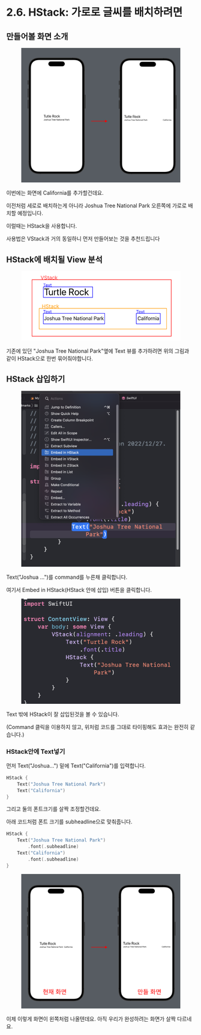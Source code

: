 # 2.6. HStack: 가로로 글씨를 배치하려면

## 만들어볼 화면 소개

<figure><img src="../.gitbook/assets/Group 67.png" alt=""><figcaption></figcaption></figure>

이번에는 화면에 California를 추가할건데요.

이전처럼 세로로 배치하는게 아니라 Joshua Tree National Park 오른쪽에 가로로 배치할 예정입니다.

이럴때는 HStack을 사용합니다.

사용법은 VStack과 거의 동일하니 먼저 만들어보는 것을 추천드립니다



## HStack에 배치될 View 분석

<figure><img src="../.gitbook/assets/Group 23@2x.png" alt=""><figcaption></figcaption></figure>

기존에 있던 "Joshua Tree National Park"옆에 Text 뷰를 추가하려면 위의 그림과 같이 HStack으로 한번 묶어줘야합니다.



## HStack 삽입하기

<figure><img src="../.gitbook/assets/image (63).png" alt=""><figcaption></figcaption></figure>

Text("Joshua ...")를 command를 누른채 클릭합니다.

여기서 Embed in HStack(HStack 안에 삽입) 버튼을 클릭합니다.

<figure><img src="../.gitbook/assets/image (11).png" alt=""><figcaption></figcaption></figure>

Text 밖에 HStack이 잘 삽입된것을 볼 수 있습니다.



(Command 클릭을 이용하지 않고, 위처럼 코드를 그대로 타이핑해도 효과는 완전히 같습니다.)

### HStack안에 Text넣기

먼저 Text("Joshua...") 밑에 Text("California")를 입력합니다.

```swift
HStack {
    Text("Joshua Tree National Park")
    Text("California")
}
```



그리고 둘의 폰트크기를 살짝 조정할건데요.

아래 코드처럼 폰트 크기를 subheadline으로 맞춰줍니다.

```swift
HStack {
    Text("Joshua Tree National Park")
        .font(.subheadline)
    Text("California")
        .font(.subheadline)
}
```

<figure><img src="../.gitbook/assets/Group 71.png" alt=""><figcaption></figcaption></figure>

이제 이렇게 화면이 왼쪽처럼 나올텐데요. 아직 우리가 완성하려는 화면가 살짝 다르네요.





###
